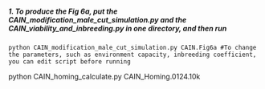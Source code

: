 ##### 1. To produce the Fig 6a, put the CAIN_modification_male_cut_simulation.py and the CAIN_viability_and_inbreeding.py in one directory, and then run   
```
python CAIN_modification_male_cut_simulation.py CAIN.Fig6a #To change the parameters, such as environment capacity, inbreeding coefficient, you can edit script before running
```
python CAIN_homing_calculate.py CAIN_Homing.0124.10k
